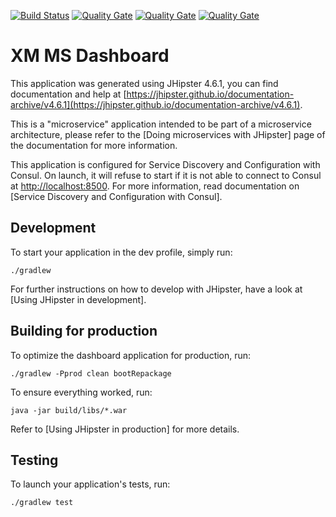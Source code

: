 [![Build Status](https://travis-ci.org/xm-online/xm-ms-dashboard.svg?branch=master)](https://travis-ci.org/xm-online/xm-ms-dashboard) [![Quality Gate](https://sonarcloud.io/api/project_badges/measure?&metric=sqale_index&branch=master&project=xm-online:xm-ms-dashboard)](https://sonarcloud.io/dashboard/index/xm-online:xm-ms-dashboard) [![Quality Gate](https://sonarcloud.io/api/project_badges/measure?&metric=ncloc&branch=master&project=xm-online:xm-ms-dashboard)](https://sonarcloud.io/dashboard/index/xm-online:xm-ms-dashboard) [![Quality Gate](https://sonarcloud.io/api/project_badges/measure?&metric=coverage&branch=master&project=xm-online:xm-ms-dashboard)](https://sonarcloud.io/dashboard/index/xm-online:xm-ms-dashboard)

# XM MS Dashboard

This application was generated using JHipster 4.6.1, you can find documentation and help at 
[https://jhipster.github.io/documentation-archive/v4.6.1](https://jhipster.github.io/documentation-archive/v4.6.1).

This is a "microservice" application intended to be part of a microservice architecture, please refer to the 
[Doing microservices with JHipster] page of the documentation for more information.

This application is configured for Service Discovery and Configuration with Consul. On launch, it will refuse to start 
if it is not able to connect to Consul at [http://localhost:8500](http://localhost:8500). For more information, read 
documentation on [Service Discovery and Configuration with Consul].

## Development

To start your application in the dev profile, simply run:

    ./gradlew


For further instructions on how to develop with JHipster, have a look at [Using JHipster in development].

## Building for production

To optimize the dashboard application for production, run:

    ./gradlew -Pprod clean bootRepackage

To ensure everything worked, run:

    java -jar build/libs/*.war


Refer to [Using JHipster in production] for more details.

## Testing

To launch your application's tests, run:

    ./gradlew test
